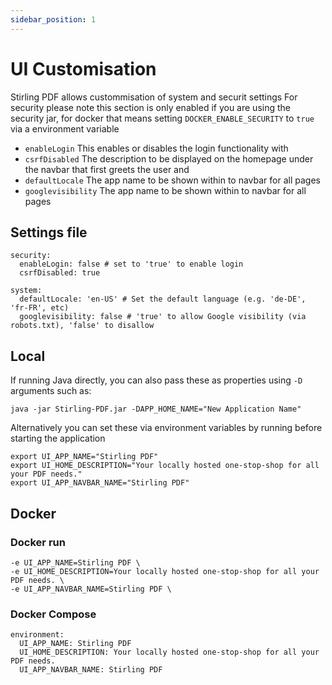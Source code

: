 ```yaml
---
sidebar_position: 1
---
```

# UI Customisation

Stirling PDF allows custommisation of system and securit settings
For security please note this section is only enabled if you are using the security jar, for docker that means setting ``DOCKER_ENABLE_SECURITY`` to ``true``  via a environment variable
- ``enableLogin`` This enables or disables the login functionality with
- ``csrfDisabled`` The description to be displayed on the homepage under the navbar that first greets the user
and
- ``defaultLocale`` The app name to be shown within to navbar for all pages
- ``googlevisibility`` The app name to be shown within to navbar for all pages


## Settings file
```
security:
  enableLogin: false # set to 'true' to enable login
  csrfDisabled: true

system:
  defaultLocale: 'en-US' # Set the default language (e.g. 'de-DE', 'fr-FR', etc)
  googlevisibility: false # 'true' to allow Google visibility (via robots.txt), 'false' to disallow
```

## Local 
If running Java directly, you can also pass these as properties using `-D` arguments such as:
```
java -jar Stirling-PDF.jar -DAPP_HOME_NAME="New Application Name"
```

Alternatively you can set these via environment variables by running before starting the application
```
export UI_APP_NAME="Stirling PDF"
export UI_HOME_DESCRIPTION="Your locally hosted one-stop-shop for all your PDF needs."
export UI_APP_NAVBAR_NAME="Stirling PDF"
```

## Docker

### Docker run
```
-e UI_APP_NAME=Stirling PDF \
-e UI_HOME_DESCRIPTION=Your locally hosted one-stop-shop for all your PDF needs. \
-e UI_APP_NAVBAR_NAME=Stirling PDF \
```

### Docker Compose
```
environment:
  UI_APP_NAME: Stirling PDF
  UI_HOME_DESCRIPTION: Your locally hosted one-stop-shop for all your PDF needs.
  UI_APP_NAVBAR_NAME: Stirling PDF
```